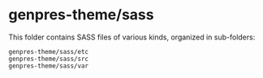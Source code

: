 # genpres-theme/sass

This folder contains SASS files of various kinds, organized in sub-folders:

    genpres-theme/sass/etc
    genpres-theme/sass/src
    genpres-theme/sass/var
